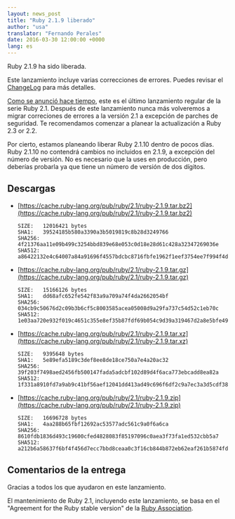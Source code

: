 ```yaml
---
layout: news_post
title: "Ruby 2.1.9 liberado"
author: "usa"
translator: "Fernando Perales"
date: 2016-03-30 12:00:00 +0000
lang: es
---
```


Ruby 2.1.9 ha sido liberada.

Este lanzamiento incluye varias correcciones de errores.
Puedes revisar el [ChangeLog](http://svn.ruby-lang.org/repos/ruby/tags/v2_1_9/ChangeLog) para más detalles.

[Como se anunció hace tiempo](https://www.ruby-lang.org/en/news/2016/02/24/support-plan-of-ruby-2-0-0-and-2-1/), este es el último lanzamiento regular de la serie Ruby 2.1.
Después de este lanzamiento nunca más volveremos a migrar correciones de errores a la versión 2.1 a excepción de parches de seguridad.
Te recomendamos comenzar a planear la actualización a Ruby 2.3 or 2.2.

Por cierto, estamos planeando liberar Ruby 2.1.10 dentro de pocos días.
Ruby 2.1.10 no contendrá cambios no incluidos en 2.1.9, a excepción del número de versión.
No es necesario que la uses en producción, pero deberías probarla ya que tiene un número de versión de dos dígitos.

## Descargas

* [https://cache.ruby-lang.org/pub/ruby/2.1/ruby-2.1.9.tar.bz2](https://cache.ruby-lang.org/pub/ruby/2.1/ruby-2.1.9.tar.bz2)

      SIZE:   12016421 bytes
      SHA1:   39524185b580a3390a3b5019819c8b28d3249766
      SHA256: 4f21376aa11e09b499c3254bbd839e68e053c0d18e28d61c428a32347269036e
      SHA512: a86422132e4c64007a84a91696f4557bdcbc8716fbfe1962f1eef3754ee7f994f4de0b

* [https://cache.ruby-lang.org/pub/ruby/2.1/ruby-2.1.9.tar.gz](https://cache.ruby-lang.org/pub/ruby/2.1/ruby-2.1.9.tar.gz)

      SIZE:   15166126 bytes
      SHA1:   dd68afc652fe542f83a9a709a74f4da2662054bf
      SHA256: 034cb9c50676d2c09b3b6cf5c8003585acea05008d9a29fa737c54d52c1eb70c
      SHA512: 1e03aa720e932f019c4651c355e8ef35b87fdf69b054c9d39a319467d2a8e5bfe4995cbacd9add36b832c77761a47c9d1040f00e856ad5888d69ec7221455e35

* [https://cache.ruby-lang.org/pub/ruby/2.1/ruby-2.1.9.tar.xz](https://cache.ruby-lang.org/pub/ruby/2.1/ruby-2.1.9.tar.xz)

      SIZE:   9395648 bytes
      SHA1:   5e89efa5189c3def8ee8de18ce750a7e4a20ac32
      SHA256: 39f203f7498aed2456fb500147fada5adcbf102d89d4f6aca773ebcadd8ea82a
      SHA512: 1f331a8910fd7a9ab9c41bf56aef12041dd413ad49c696f6df2c9a7ec3a3d5cdf383f2a3d30949ea37b8ecb39f50355e526412b36ed4e07b60733d9db4d2bd14

* [https://cache.ruby-lang.org/pub/ruby/2.1/ruby-2.1.9.zip](https://cache.ruby-lang.org/pub/ruby/2.1/ruby-2.1.9.zip)

      SIZE:   16696728 bytes
      SHA1:   4aa288b65fbf12692ac53577adc561c9a0f6a6ca
      SHA256: 8610fdb1836d493c19600cfed4828083f85197096c0aea3f73fa1ed532cbb5a7
      SHA512: a212b6a58637f6bf4f456d7ecc7bbd8ceaa0c3f16cb844b872eb62eaf261b5874fdb79705241d05a356fcdc1d3fdd8a94fcd8e6ca62190e9f544c8f45a9f41af

## Comentarios de la entrega

Gracias a todos los que ayudaron en este lanzamiento.

El mantenimiento de Ruby 2.1, incluyendo este lanzamiento, se basa en el "Agreement for the Ruby stable version" de la [Ruby Association](http://www.ruby.or.jp/).

